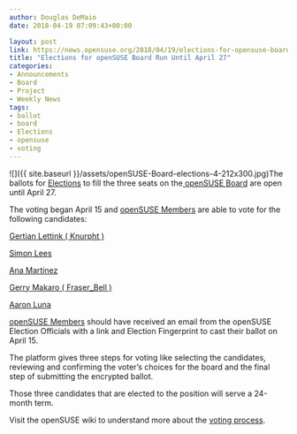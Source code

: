 ```yaml
---
author: Douglas DeMaio
date: 2018-04-19 07:09:43+00:00

layout: post
link: https://news.opensuse.org/2018/04/19/elections-for-opensuse-board-run-until-april-27/
title: "Elections for openSUSE Board Run Until April 27"
categories:
- Announcements
- Board
- Project
- Weekly News
tags:
- ballot
- board
- Elections
- opensuse
- voting
---
```

![]({{ site.baseurl }}/assets/openSUSE-Board-elections-4-212x300.jpg)The ballots for [Elections](https://en.opensuse.org/openSUSE:Board_election) to fill the three seats on the[ openSUSE Board](https://en.opensuse.org/openSUSE:Board) are open until April 27.

The voting began April 15 and [openSUSE Members](https://en.opensuse.org/openSUSE:Members) are able to vote for the following candidates:

[Gertjan Lettink ( Knurpht )](https://en.opensuse.org/openSUSE:Board_election_2018_platform_Knurpht)

[Simon Lees](https://en.opensuse.org/openSUSE:Board_election_2018_platform_simotek)

[Ana Martinez](http://anamaria.martinezgomez.name/2018/03/19/opensuse-board.html)

[Gerry Makaro ( Fraser_Bell )](https://en.opensuse.org/openSUSE:Board_election_2018_platform_Fraser_Bell)

[Aaron Luna](http://www.opensusemexico.com/2018/03/running-for-opensuse-board-election-2018.html)

[openSUSE Members](https://en.opensuse.org/openSUSE:Members) should have received an email from the openSUSE Election Officials with a link and Election Fingerprint to cast their ballot on April 15.

The platform gives three steps for voting like selecting the candidates, reviewing and confirming the voter’s choices for the board and the final step of submitting the encrypted ballot.

Those three candidates that are elected to the position will serve a 24-month term.

Visit the openSUSE wiki to understand more about the [voting process](https://en.opensuse.org/openSUSE:Membership_officials#Process).		

